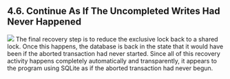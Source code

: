 ## 4\.6\.  Continue As If The Uncompleted Writes Had Never Happened


![](images/ac/rollback-5.gif)
The final recovery step is to reduce the exclusive lock back
to a shared lock. Once this happens, the database is back in the
state that it would have been if the aborted transaction had never
started. Since all of this recovery activity happens completely
automatically and transparently, it appears to the program using
SQLite as if the aborted transaction had never begun.


  


